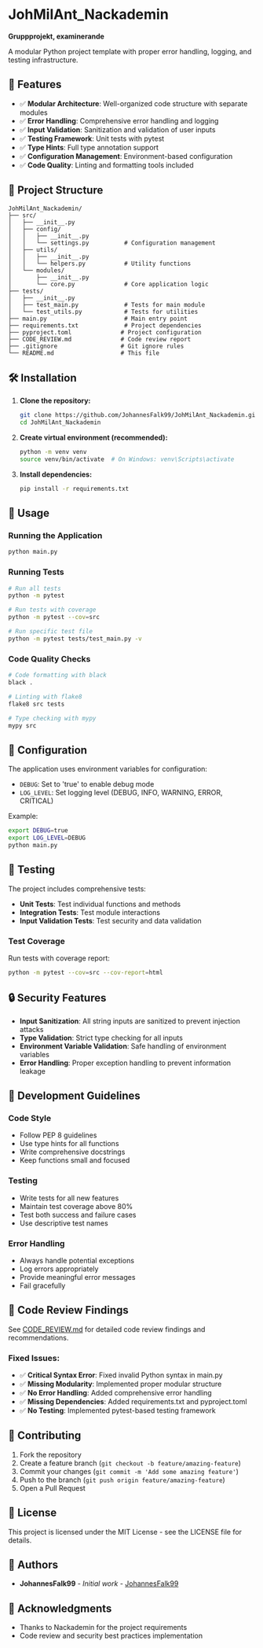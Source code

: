 # JohMilAnt_Nackademin

**Gruppprojekt, examinerande**

A modular Python project template with proper error handling, logging, and testing infrastructure.

## 🚀 Features

- ✅ **Modular Architecture**: Well-organized code structure with separate modules
- ✅ **Error Handling**: Comprehensive error handling and logging
- ✅ **Input Validation**: Sanitization and validation of user inputs
- ✅ **Testing Framework**: Unit tests with pytest
- ✅ **Type Hints**: Full type annotation support
- ✅ **Configuration Management**: Environment-based configuration
- ✅ **Code Quality**: Linting and formatting tools included

## 📁 Project Structure

```
JohMilAnt_Nackademin/
├── src/
│   ├── __init__.py
│   ├── config/
│   │   ├── __init__.py
│   │   └── settings.py          # Configuration management
│   ├── utils/
│   │   ├── __init__.py
│   │   └── helpers.py           # Utility functions
│   └── modules/
│       ├── __init__.py
│       └── core.py              # Core application logic
├── tests/
│   ├── __init__.py
│   ├── test_main.py             # Tests for main module
│   └── test_utils.py            # Tests for utilities
├── main.py                      # Main entry point
├── requirements.txt             # Project dependencies
├── pyproject.toml              # Project configuration
├── CODE_REVIEW.md              # Code review report
├── .gitignore                  # Git ignore rules
└── README.md                   # This file
```

## 🛠️ Installation

1. **Clone the repository:**
   ```bash
   git clone https://github.com/JohannesFalk99/JohMilAnt_Nackademin.git
   cd JohMilAnt_Nackademin
   ```

2. **Create virtual environment (recommended):**
   ```bash
   python -m venv venv
   source venv/bin/activate  # On Windows: venv\Scripts\activate
   ```

3. **Install dependencies:**
   ```bash
   pip install -r requirements.txt
   ```

## 📖 Usage

### Running the Application

```bash
python main.py
```

### Running Tests

```bash
# Run all tests
python -m pytest

# Run tests with coverage
python -m pytest --cov=src

# Run specific test file
python -m pytest tests/test_main.py -v
```

### Code Quality Checks

```bash
# Code formatting with black
black .

# Linting with flake8
flake8 src tests

# Type checking with mypy
mypy src
```

## 🔧 Configuration

The application uses environment variables for configuration:

- `DEBUG`: Set to 'true' to enable debug mode
- `LOG_LEVEL`: Set logging level (DEBUG, INFO, WARNING, ERROR, CRITICAL)

Example:
```bash
export DEBUG=true
export LOG_LEVEL=DEBUG
python main.py
```

## 🧪 Testing

The project includes comprehensive tests:

- **Unit Tests**: Test individual functions and methods
- **Integration Tests**: Test module interactions
- **Input Validation Tests**: Test security and data validation

### Test Coverage

Run tests with coverage report:
```bash
python -m pytest --cov=src --cov-report=html
```

## 🔒 Security Features

- **Input Sanitization**: All string inputs are sanitized to prevent injection attacks
- **Type Validation**: Strict type checking for all inputs
- **Environment Variable Validation**: Safe handling of environment variables
- **Error Handling**: Proper exception handling to prevent information leakage

## 📝 Development Guidelines

### Code Style
- Follow PEP 8 guidelines
- Use type hints for all functions
- Write comprehensive docstrings
- Keep functions small and focused

### Testing
- Write tests for all new features
- Maintain test coverage above 80%
- Test both success and failure cases
- Use descriptive test names

### Error Handling
- Always handle potential exceptions
- Log errors appropriately
- Provide meaningful error messages
- Fail gracefully

## 🐛 Code Review Findings

See [CODE_REVIEW.md](CODE_REVIEW.md) for detailed code review findings and recommendations.

### Fixed Issues:
- ✅ **Critical Syntax Error**: Fixed invalid Python syntax in main.py
- ✅ **Missing Modularity**: Implemented proper modular structure
- ✅ **No Error Handling**: Added comprehensive error handling
- ✅ **Missing Dependencies**: Added requirements.txt and pyproject.toml
- ✅ **No Testing**: Implemented pytest-based testing framework

## 🤝 Contributing

1. Fork the repository
2. Create a feature branch (`git checkout -b feature/amazing-feature`)
3. Commit your changes (`git commit -m 'Add some amazing feature'`)
4. Push to the branch (`git push origin feature/amazing-feature`)
5. Open a Pull Request

## 📄 License

This project is licensed under the MIT License - see the LICENSE file for details.

## 👥 Authors

- **JohannesFalk99** - *Initial work* - [JohannesFalk99](https://github.com/JohannesFalk99)

## 🙏 Acknowledgments

- Thanks to Nackademin for the project requirements
- Code review and security best practices implementation
